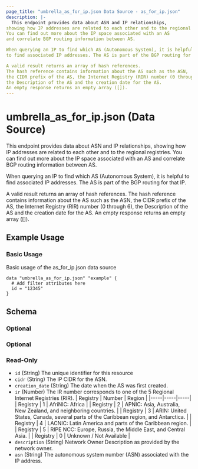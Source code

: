 ```yaml
---
page_title: "umbrella_as_for_ip.json Data Source - as_for_ip.json"
description: |-
  This endpoint provides data about ASN and IP relationships,
showing how IP addresses are related to each other and to the regional registries.
You can find out more about the IP space associated with an AS
and correlate BGP routing information between AS.

When querying an IP to find which AS (Autonomous System), it is helpful
to find associated IP addresses. The AS is part of the BGP routing for that IP.

A valid result returns an array of hash references.
The hash reference contains information about the AS such as the ASN,
the CIDR prefix of the AS, the Internet Registry (RIR) number (0 through 6),
the Description of the AS and the creation date for the AS.
An empty response returns an empty array ([]).
---
```


# umbrella_as_for_ip.json (Data Source)

This endpoint provides data about ASN and IP relationships,
showing how IP addresses are related to each other and to the regional registries.
You can find out more about the IP space associated with an AS
and correlate BGP routing information between AS.

When querying an IP to find which AS (Autonomous System), it is helpful
to find associated IP addresses. The AS is part of the BGP routing for that IP.

A valid result returns an array of hash references.
The hash reference contains information about the AS such as the ASN,
the CIDR prefix of the AS, the Internet Registry (RIR) number (0 through 6),
the Description of the AS and the creation date for the AS.
An empty response returns an empty array ([]).

## Example Usage


### Basic Usage

Basic usage of the as_for_ip.json data source

```hcl
data "umbrella_as_for_ip.json" "example" {
  # Add filter attributes here
  id = "12345"
}
```



## Schema

### Optional



### Optional



### Read-Only

- `id` (String) The unique identifier for this resource
- `cidr` (String) The IP CIDR for the ASN.
- `creation_date` (String) The date when the AS was first created.
- `ir` (Number) The IR number corresponds to one of the 5 Regional Internet Registries (RIR).
| Registry | Number |	Region |
|-----|-----|-----|
| Registry | 1 | AfriNIC: Africa |
| Registry | 2 | APNIC: Asia, Australia, New Zealand, and neighboring countries. |
| Registry | 3 | ARIN: United States, Canada, several parts of the Caribbean region, and Antarctica. |
| Registry | 4 | LACNIC: Latin America and parts of the Caribbean region. |
| Registry | 5 | RIPE NCC: Europe, Russia, the Middle East, and Central Asia. |
| Registry | 0 | Unknown / Not Available |
- `description` (String) Network Owner Description as provided by the network owner.
- `asn` (String) The autonomous system number (ASN) associated with the IP address.



